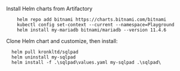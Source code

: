 
Install Helm charts from Artifactory

```
    helm repo add bitnami https://charts.bitnami.com/bitnami
    kubectl config set-context --current --namespace=Playground
    helm install my-mariadb bitnami/mariadb --version 11.4.6
```


Clone Helm chart and customize, then install:

```
  helm pull kronkltd/sqlpad
  helm uninstall my-sqlpad
  helm install -f .\sqlpad\values.yaml my-sqlpad .\sqlpad\
```

